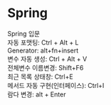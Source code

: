 # Spring
Spring 입문
<br>
자동 포맷팅:  Ctrl + Alt + L<br>
Generator: alt+fn+insert<br>
변수 자동 생성: Ctrl + Alt + V<br>
전체변수 이름변경: Shift+F6 <br>
최근 목록 상태창: Ctrl+E<br>
메서드 자동 구현(인터페이스): Ctrl+I <br>
람다 변경: alt + Enter <br>
